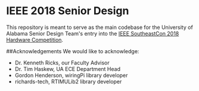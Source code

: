# IEEE 2018 Senior Design

This repository is meant to serve as the main codebase for the University of Alabama Senior Design Team's entry into the [IEEE SoutheastCon 2018 Hardware Competition](http://ewh.ieee.org/reg/3/southeastcon2018/student.html).

##Acknowledgements
We would like to acknowledge:

* Dr. Kenneth Ricks, our Faculty Advisor
* Dr. Tim Haskew, UA ECE Department Head
* Gordon Henderson, wiringPi library developer
* richards-tech, RTIMULib2 library developer